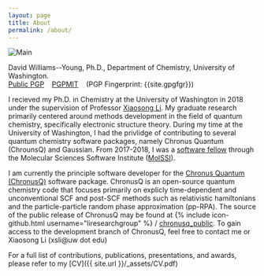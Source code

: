 ```yaml
---
layout: page
title: About
permalink: /about/
---
```

![Main]({{site.url}}/_assets/profile.jpg)

David Williams--Young, Ph.D., Department of Chemistry, University of Washington.
<br>[Public PGP]({{site.url}}/_assets/dbwy_pub.txt) &nbsp;&nbsp; 
[PGPMIT](http://pgp.mit.edu/pks/lookup?op=vindex&search=0x8160257273C4F947) &nbsp;&nbsp;
(PGP Fingerprint: {{site.gpgfgr}})

I recieved my Ph.D. in Chemistry at the University of Washington in 2018 under the supervision
of Professor [Xiaosong Li](http://depts.washington.edu/ligroup). 
My graduate research primarily centered around methods development in the
field of quantum chemistry, specifically electronic structure theory. During my time at the University
of Washington, I had the privlidge of contributing to several quantum chemistry software packages, namely
Chronus Quantum (ChrounsQ) and Gaussian. From 2017-2018, I was a [software fellow](http://molssi.org/2018-phase-ii-molssi-software-fellows/) 
through the Molecular Sciences Software Institute ([MolSSI](http://molssi.org)).



I am currently the principle software developer for the [Chronus Quantum (ChronusQ)](http://www.chronusquantum.org) 
software package. ChronusQ is an open-source quantum chemistry code that focuses primarily on explicly
time-dependent and unconventional SCF and post-SCF methods such as relativistic hamiltonians and the
particle-particle random phase approximation (pp-RPA). The source of the public release of ChronusQ may be found
at {% include icon-github.html username="liresearchgroup" %} / 
[chronusq\_public](http://www.github.com/liresearchgroup/chronusq_public). To gain access to the development
branch of ChronusQ, feel free to contact me or Xiaosong Li (xsli@uw dot edu)

For a full list of contributions, publications, presentations, and awards, please refer to my [CV]({{ site.url }}/_assets/CV.pdf)
